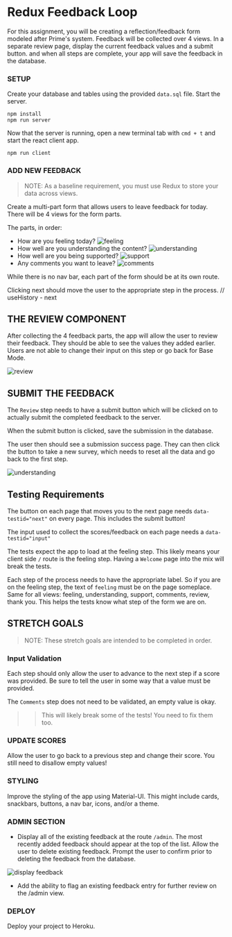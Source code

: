 # Redux Feedback Loop

For this assignment, you will be creating a reflection/feedback form modeled after Prime's system. Feedback will be collected over 4 views. In a separate review page, display the current feedback values and a submit button. and when all steps are complete, your app will save the feedback in the database. 

### SETUP

Create your database and tables using the provided `data.sql` file. Start the server.

```
npm install
npm run server
```

Now that the server is running, open a new terminal tab with `cmd + t` and start the react client app.

```
npm run client
```

### ADD NEW FEEDBACK

> NOTE: As a baseline requirement, you must use Redux to store your data across views.

Create a multi-part form that allows users to leave feedback for today. 
There will be 4 views for the form parts.

The parts, in order:
- How are you feeling today?
![feeling](wireframes/feeling.png)
- How well are you understanding the content?
![understanding](wireframes/understanding.png)
- How well are you being supported?
![support](wireframes/supported.png)
- Any comments you want to leave?
![comments](wireframes/comments.png)

While there is no nav bar, each part of the form should be at its own route. 

Clicking next should move the user to the appropriate step in the process.
// useHistory - next 



## THE REVIEW COMPONENT

After collecting the 4 feedback parts, the app will allow the user to review their feedback. They should be able to see the values they added earlier. Users are not able to change their input on this step or go back for Base Mode. 

![review](wireframes/review-active.png)

## SUBMIT THE FEEDBACK

The `Review` step needs to have a submit button which will be clicked on to actually submit the completed feedback to the server.

When the submit button is clicked, save the submission in the database. 

The user then should see a submission success page. They can then click the button to take a new survey, which needs to reset all the data and go back to the first step.

![understanding](wireframes/page-five.png)


## Testing Requirements
The button on each page that moves you to the next page needs `data-testid="next"` on every page. This includes the submit button!

The input used to collect the scores/feedback on each page needs a `data-testid="input"`

The tests expect the app to load at the feeling step. This likely means your client side `/` route is the feeling step. Having a `Welcome` page into the mix will break the tests.

Each step of the process needs to have the appropriate label. So if you are on the feeling step, the text of `feeling` must be on the page someplace. Same for all views: feeling, understanding, support, comments, review, thank you. This helps the tests know what step of the form we are on.


## STRETCH GOALS

> NOTE: These stretch goals are intended to be completed in order.

### Input Validation

Each step should only allow the user to advance to the next step if a score was provided. Be sure to tell the user in some way that a value must be provided.

The `Comments` step does not need to be validated, an empty value is okay.

>> This will likely break some of the tests! You need to fix them too.

### UPDATE SCORES

Allow the user to go back to a previous step and change their score. You still need to disallow empty values!

### STYLING
Improve the styling of the app using Material-UI. This might include cards, snackbars, buttons, a nav bar, icons, and/or a theme. 

### ADMIN SECTION

- Display all of the existing feedback at the route `/admin`. The most recently added feedback should appear at the top of the list. Allow the user to delete existing feedback. Prompt the user to confirm prior to deleting the feedback from the database.

![display feedback](wireframes/admin.png)

- Add the ability to flag an existing feedback entry for further review on the /admin view.

### DEPLOY
Deploy your project to Heroku. 
